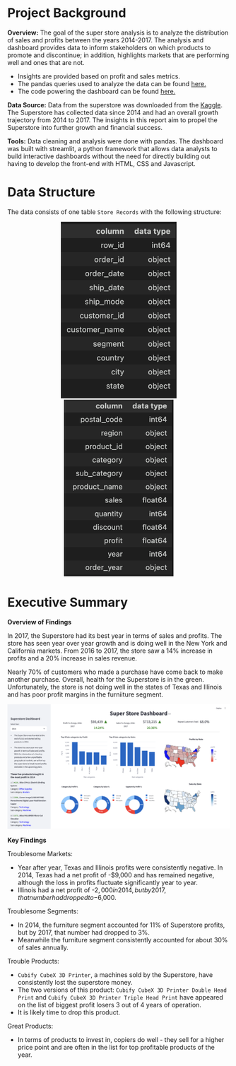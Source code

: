 # Project Background

**Overview:** The goal of the super store analysis is to analyze the distribution of sales and profits between the years 2014-2017. The analysis and dashboard provides data to inform stakeholders on which products to promote and discontinue; in addition, highlights markets that are performing well and ones that are not.

- Insights are provided based on profit and sales metrics.
- The pandas queries used to analyze the data can be found [here.](https://github.com/Dilcia19/superstore_analysis/blob/main/scripts/superstore_analysis.py)
- The code powering the dashboard can be found [here.](https://github.com/Dilcia19/superstore_analysis/blob/main/scripts/main.py)

**Data Source:** Data from the superstore was downloaded from the [Kaggle](https://www.kaggle.com/datasets/vivek468/superstore-dataset-final?resource=download). The Superstore has collected data since 2014 and had an overall growth trajectory from 2014 to 2017. The insights in this report aim to propel the Superstore into further growth and financial success.

**Tools:** Data cleaning and analysis were done with pandas. The dashboard was built with streamlit, a python framework that allows data analysts to build interactive dashboards without the need for directly building out having to develop the front-end with HTML, CSS and Javascript.



# Data Structure

The data consists of one table `Store Records` with the following structure:

<div style="text-align: center;">
  <img src="data/entity_relationship_diagram1.png" alt="Superstore Data Structure" height="400" />
  <img src="data/entity_relationship_diagram2.png" alt="Second Image" height="400" /> 
</div>

# Executive Summary

**Overview of Findings**

In 2017, the Superstore had its best year in terms of sales and profits. The store has seen year over year growth and is doing well in the New York and California markets. From 2016 to 2017, the store saw a 14% increase in profits and a 20% increase in sales revenue. 

Nearly 70% of customers who made a purchase have come back to make another purchase. Overall, health for the Superstore is in the green. Unfortunately, the store is not doing well in the states of Texas and Illinois and has poor profit margins in the furniiture segment.

![Superstore Dashboard](data/superstore.png)

**Key Findings**

Troublesome Markets:
- Year after year, Texas and Illinois profits were consistently negative. In 2014, Texas had a net profit of -$9,000 and has remained negative, although the loss in profits fluctuate significantly year to year.
- Illinois had a net profit of -$2,000 in 2014, but by 2017, that number had dropped to -$6,000.

Troublesome Segments:
- In 2014, the furniture segment accounted for 11% of Superstore profits, but by 2017, that number had dropped to 3%.
- Meanwhile the furniture segment consistently accounted for about 30% of sales annually.

Trouble Products:
- `Cubify CubeX 3D Printer`, a machines sold by the Superstore, have consistently lost the superstore money. 
- The two versions of this product: `Cubify CubeX 3D Printer Double Head Print` and `Cubify CubeX 3D Printer Triple Head Print` have appeared on the list of biggest profit losers 3 out of 4 years of operation.
- It is likely time to drop this product. 

Great Products:
- In terms of products to invest in, copiers do well - they sell for a higher price point and are often in the list for top profitable products of the year.


